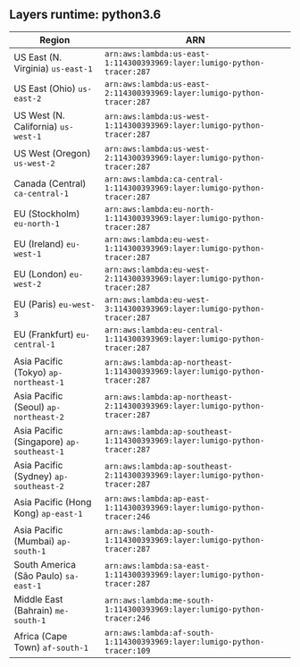 Layers runtime: python3.6
----
| Region | ARN |
| --- | --- |
|US East (N. Virginia)  `us-east-1`|`arn:aws:lambda:us-east-1:114300393969:layer:lumigo-python-tracer:287`|
|US East (Ohio)  `us-east-2`|`arn:aws:lambda:us-east-2:114300393969:layer:lumigo-python-tracer:287`|
|US West (N. California)  `us-west-1`|`arn:aws:lambda:us-west-1:114300393969:layer:lumigo-python-tracer:287`|
|US West (Oregon)  `us-west-2`|`arn:aws:lambda:us-west-2:114300393969:layer:lumigo-python-tracer:287`|
|Canada (Central)  `ca-central-1`|`arn:aws:lambda:ca-central-1:114300393969:layer:lumigo-python-tracer:287`|
|EU (Stockholm)  `eu-north-1`|`arn:aws:lambda:eu-north-1:114300393969:layer:lumigo-python-tracer:287`|
|EU (Ireland)  `eu-west-1`|`arn:aws:lambda:eu-west-1:114300393969:layer:lumigo-python-tracer:287`|
|EU (London)  `eu-west-2`|`arn:aws:lambda:eu-west-2:114300393969:layer:lumigo-python-tracer:287`|
|EU (Paris)  `eu-west-3`|`arn:aws:lambda:eu-west-3:114300393969:layer:lumigo-python-tracer:287`|
|EU (Frankfurt)  `eu-central-1`|`arn:aws:lambda:eu-central-1:114300393969:layer:lumigo-python-tracer:287`|
|Asia Pacific (Tokyo)  `ap-northeast-1`|`arn:aws:lambda:ap-northeast-1:114300393969:layer:lumigo-python-tracer:287`|
|Asia Pacific (Seoul)  `ap-northeast-2`|`arn:aws:lambda:ap-northeast-2:114300393969:layer:lumigo-python-tracer:287`|
|Asia Pacific (Singapore)  `ap-southeast-1`|`arn:aws:lambda:ap-southeast-1:114300393969:layer:lumigo-python-tracer:287`|
|Asia Pacific (Sydney)  `ap-southeast-2`|`arn:aws:lambda:ap-southeast-2:114300393969:layer:lumigo-python-tracer:287`|
|Asia Pacific (Hong Kong)  `ap-east-1`|`arn:aws:lambda:ap-east-1:114300393969:layer:lumigo-python-tracer:246`|
|Asia Pacific (Mumbai)  `ap-south-1`|`arn:aws:lambda:ap-south-1:114300393969:layer:lumigo-python-tracer:287`|
|South America (São Paulo)  `sa-east-1`|`arn:aws:lambda:sa-east-1:114300393969:layer:lumigo-python-tracer:287`|
|Middle East (Bahrain)  `me-south-1`|`arn:aws:lambda:me-south-1:114300393969:layer:lumigo-python-tracer:246`|
|Africa (Cape Town)  `af-south-1`|`arn:aws:lambda:af-south-1:114300393969:layer:lumigo-python-tracer:109`|
